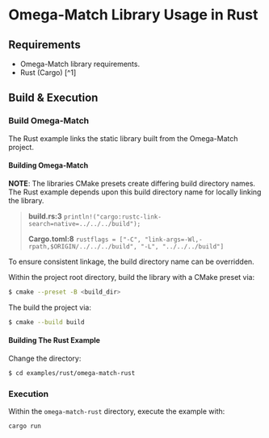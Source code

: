 # Omega-Match Library Usage in Rust

## Requirements

- Omega-Match library requirements.
- Rust (Cargo) [^1]

## Build & Execution

### Build Omega-Match

The Rust example links the static library built from the Omega-Match project.

#### Building Omega-Match

**NOTE**: The libraries CMake presets create differing build directory names. The Rust example depends upon
this build directory name for locally linking the library.

> **build.rs:3** `println!("cargo:rustc-link-search=native=../../../build");`
>
> **Cargo.toml:8** `rustflags = ["-C", "link-args=-Wl,-rpath,$ORIGIN/../../../build", "-L", "../../../build"]`

To ensure consistent linkage, the build directory name can be overridden.

Within the project root directory, build the library with a CMake preset via:

```bash
$ cmake --preset -B <build_dir>
```

The build the project via:

```bash
$ cmake --build build
```

#### Building The Rust Example

Change the directory:

```bash
$ cd examples/rust/omega-match-rust
```

### Execution

Within the `omega-match-rust` directory, execute the example with:

```bash
cargo run
```
